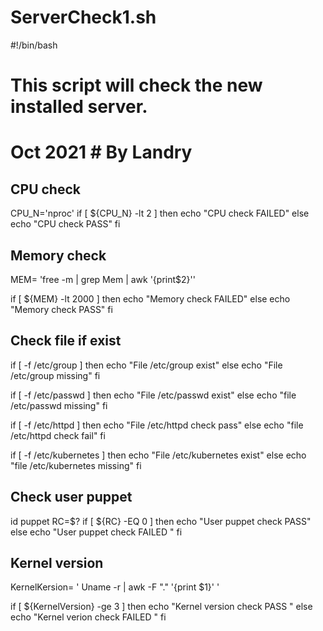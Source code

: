 # ServerCheck1.sh

#!/bin/bash

# This script will check the new installed server.
# Oct 2021 # By Landry

## CPU check
CPU_N='nproc'
if  [ ${CPU_N} -lt 2 ]
then
echo "CPU check FAILED"
else
echo "CPU check PASS"
fi

## Memory check
MEM= 'free -m | grep Mem | awk '{print$2}''

if  [ ${MEM} -lt 2000 ]
then
echo "Memory check FAILED"
else
echo "Memory check PASS"
fi

## Check file if exist

if [ -f /etc/group ]
then
echo "File /etc/group exist"
else
echo "File /etc/group missing"
fi

if [ -f /etc/passwd ]
then
echo "File /etc/passwd exist"
else
echo "file /etc/passwd missing"
fi

if [ -f /etc/httpd ]
then
echo "File /etc/httpd check pass"
else
echo "file /etc/httpd check fail"
fi

if [ -f /etc/kubernetes ]
then
echo "File /etc/kubernetes exist"
else
echo "file /etc/kubernetes missing"
fi

## Check user puppet

id puppet
RC=$?
if [ ${RC} -EQ 0 ]
then
echo "User puppet check PASS"
else
echo "User puppet check FAILED "
fi

## Kernel version
KernelKersion= ' Uname -r | awk -F "." '{print $1}' '

if [ ${KernelVersion} -ge 3 ]
then
echo "Kernel version check PASS "
else 
echo "Kernel verion check FAILED "
fi
